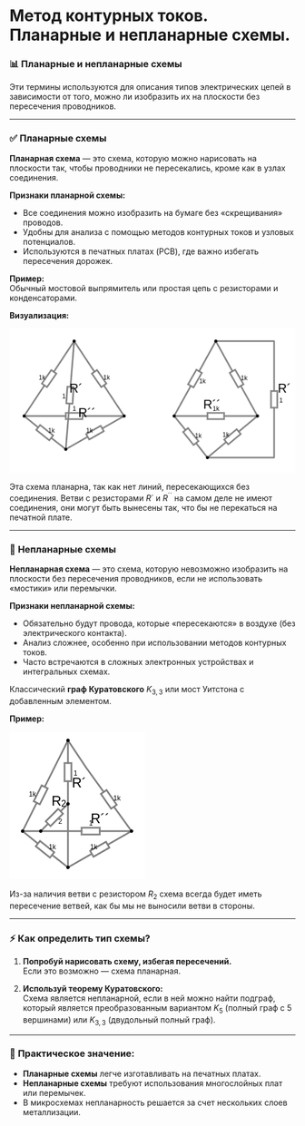 # Метод контурных токов. Планарные и непланарные схемы.


### 📊 **Планарные и непланарные схемы**

Эти термины используются для описания типов электрических цепей в зависимости от того, можно ли изобразить их на плоскости без пересечения проводников. 

---

### ✅ **Планарные схемы**

**Планарная схема** — это схема, которую можно нарисовать на плоскости так, чтобы проводники не пересекались, кроме как в узлах соединения.  

**Признаки планарной схемы:**
- Все соединения можно изобразить на бумаге без «скрещивания» проводов.  
- Удобны для анализа с помощью методов контурных токов и узловых потенциалов.  
- Используются в печатных платах (PCB), где важно избегать пересечения дорожек.  

**Пример:**  
Обычный мостовой выпрямитель или простая цепь с резисторами и конденсаторами.  

**Визуализация:**  

![Планарные схемы.](../img/86.png "Планарные схемы")

Эта схема планарна, так как нет линий, пересекающихся без соединения.
Ветви с резисторами $R´$ и $R^{´´}$ на самом деле не имеют соединения, они могут быть вынесены так, что бы не перекаться на печатной плате.

---

### 🚫 **Непланарные схемы**

**Непланарная схема** — это схема, которую невозможно изобразить на плоскости без пересечения проводников, если не использовать «мостики» или перемычки.  

**Признаки непланарной схемы:**
- Обязательно будут провода, которые «пересекаются» в воздухе (без электрического контакта).
- Анализ сложнее, особенно при использовании методов контурных токов.
- Часто встречаются в сложных электронных устройствах и интегральных схемах.

Классический **граф Куратовского** $K_{3,3}$ или мост Уитстона с добавленным элементом.

**Пример:**  
  
![Непланарные схемы.](../img/87.png "Непланарные схемы")

Из-за наличия ветви с резистором $R_2$ схема всегда будет иметь пересечение ветвей, как бы мы не выносили ветви в стороны.

---

### ⚡ **Как определить тип схемы?**

1. **Попробуй нарисовать схему, избегая пересечений.**  
   Если это возможно — схема планарная.

2. **Используй теорему Куратовского:**  
   Схема является непланарной, если в ней можно найти подграф, который является преобразованным вариантом $K_5$ (полный граф с 5 вершинами) или $K_{3,3}$ (двудольный полный граф).

---

### 📌 **Практическое значение:**
- **Планарные схемы** легче изготавливать на печатных платах.  
- **Непланарные схемы** требуют использования многослойных плат или перемычек.  
- В микросхемах непланарность решается за счет нескольких слоев металлизации.  
